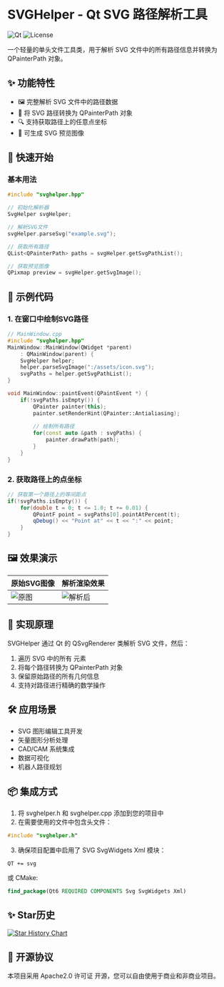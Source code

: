 # SVGHelper - Qt SVG 路径解析工具

![Qt](https://img.shields.io/badge/Qt-5.12%2B-brightgreen) 
![License](https://img.shields.io/badge/license-Apache2.0-blue)

一个轻量的单头文件工具类，用于解析 SVG 文件中的所有路径信息并转换为 QPainterPath 对象。

## ✨ 功能特性

- 🖼️ 完整解析 SVG 文件中的路径数据
- 📐 将 SVG 路径转换为 QPainterPath 对象
- 🔍 支持获取路径上的任意点坐标
- 🎨 可生成 SVG 预览图像

## 🚀 快速开始

### 基本用法

```cpp
#include "svghelper.hpp"

// 初始化解析器
SvgHelper svgHelper;

// 解析SVG文件
svgHelper.parseSvg("example.svg");

// 获取所有路径
QList<QPainterPath> paths = svgHelper.getSvgPathList();

// 获取预览图像
QPixmap preview = svgHelper.getSvgImage();
```

## 📝 示例代码
### 1. 在窗口中绘制SVG路径

```cpp
// MainWindow.cpp
#include "svghelper.hpp"
MainWindow::MainWindow(QWidget *parent) 
    : QMainWindow(parent) {
    SvgHelper helper;
    helper.parseSvgImage(":/assets/icon.svg");
    svgPaths = helper.getSvgPathList();
}

void MainWindow::paintEvent(QPaintEvent *) {
    if(!svgPaths.isEmpty()) {
        QPainter painter(this);
        painter.setRenderHint(QPainter::Antialiasing);
        
        // 绘制所有路径
        for(const auto &path : svgPaths) {
            painter.drawPath(path);
        }
    }
}
```

### 2. 获取路径上的点坐标
```cpp
// 获取第一个路径上的等间距点
if(!svgPaths.isEmpty()) {
    for(double t = 0; t <= 1.0; t += 0.01) {
        QPointF point = svgPaths[0].pointAtPercent(t);
        qDebug() << "Point at" << t << ":" << point;
    }
}
```
## 🖼️ 效果演示


| 原始SVG图像 | 解析渲染效果 |
|-------------|-------------|
| ![原图](https://img-blog.csdnimg.cn/ddb7442ad1064a5186f0a48c468131d2.png) | ![解析后](https://img-blog.csdnimg.cn/886708a50a3b40489b83571f60f63d28.png?x-oss-process=image/watermark,type_ZHJvaWRzYW5zZmFsbGJhY2s,shadow_50,text_Q1NETiBA5pyo6aOO5Y-v5Y-v,size_20,color_FFFFFF,t_70,g_se,x_16) |

## 📌 实现原理
SVGHelper 通过 Qt 的 QSvgRenderer 类解析 SVG 文件，然后：

1. 遍历 SVG 中的所有 <path> 元素
2. 将每个路径转换为 QPainterPath 对象
3. 保留原始路径的所有几何信息
4. 支持对路径进行精确的数学操作

## 🛠️ 应用场景
- SVG 图形编辑工具开发
- 矢量图形分析处理
- CAD/CAM 系统集成
- 数据可视化
- 机器人路径规划

## 📦 集成方式
1. 将 svghelper.h 和 svghelper.cpp 添加到您的项目中
2. 在需要使用的文件中包含头文件：
```cpp
#include "svghelper.h"
```
3. 确保项目配置中启用了 SVG SvgWidgets Xml 模块：
```qmake
QT += svg
```
或 CMake:
```cmake
find_package(Qt6 REQUIRED COMPONENTS Svg SvgWidgets Xml)
```

## ✨ Star历史

[![Star History Chart](https://api.star-history.com/svg?repos=sorrowfeng/svgHelper&type=Date)](https://www.star-history.com/#sorrowfeng/svgHelper&Date)


## 📜 开源协议
本项目采用 Apache2.0 许可证 开源，您可以自由使用于商业和非商业项目。
